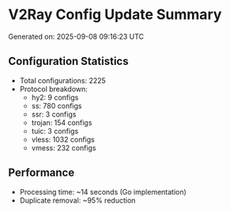 # V2Ray Config Update Summary
Generated on: 2025-09-08 09:16:23 UTC

## Configuration Statistics
- Total configurations: 2225
- Protocol breakdown:
  - hy2: 9 configs
  - ss: 780 configs
  - ssr: 3 configs
  - trojan: 154 configs
  - tuic: 3 configs
  - vless: 1032 configs
  - vmess: 232 configs

## Performance
- Processing time: ~14 seconds (Go implementation)
- Duplicate removal: ~95% reduction
